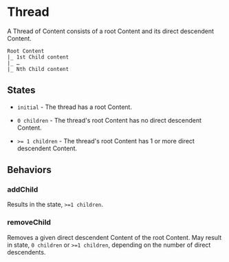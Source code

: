 # Thread

A Thread of Content consists of a root Content and its direct descendent Content.

```
Root Content
|_ 1st Child content
|_ …
|_ Nth Child content
```

## States
* ```initial``` - 
The thread has a root Content.

* ```0 children``` -
The thread's root Content has no direct descendent Content.

* ```>= 1 children``` - 
The thread's root Content has 1 or more direct descendent Content.

## Behaviors
### addChild
Results in the state, ```>=1 children```.

### removeChild
Removes a given direct descendent Content of the root Content. May result in state, ```0 children``` or ```>=1 children```, depending on the number of direct descendents.
